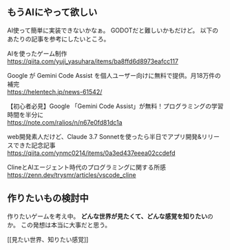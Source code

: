 ## もうAIにやって欲しい

AI使って簡単に実装できないかなぁ。
GODOTだと難しいかもだけど。
以下のあたりの記事を参考にしたいところ。

AIを使ったゲーム制作  
https://qiita.com/yuji_yasuhara/items/ba8ffd6d8973eafcc117
  
Google が Gemini Code Assist を個人ユーザー向けに無料で提供。月18万件の補完  
https://helentech.jp/news-61542/
  
【初心者必見】Google 「Gemini Code Assist」が無料！プログラミングの学習時間を半分に  
https://note.com/ralios/n/n67e0fd81dc1a
  
web開発素人だけど、Claude 3.7 Sonnetを使ったら半日でアプリ開発&リリースできた記念記事  
https://qiita.com/ynmc0214/items/0a3ed437eeea02ccdefd
  
ClineとAIエージェント時代のプログラミングに関する所感  
https://zenn.dev/trysmr/articles/vscode_cline

## 作りたいもの検討中

作りたいゲームを考え中。
**どんな世界が見たくて、どんな感覚を知りたい**のか。
この発想は本当に大事だと思う。

[[見たい世界、知りたい感覚]]

